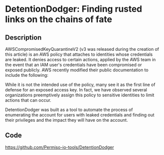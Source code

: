 # DetentionDodger: Finding rusted links on the chains of fate

## Description
AWSCompromisedKeyQuarantineV2 (v3 was released during the creation of this article) is an AWS policy that attaches to identities whose credentials are leaked. It denies access to certain actions, applied by the AWS team in the event that an IAM user's credentials have been compromised or exposed publicly. AWS recently modified their public documentation to include the following:

While it is not the intended use of the policy, many see it as the first line of defense for an exposed access key. In fact, we have observed several organizations preemptively assign this policy to sensitive identities to limit actions that can occur.

DetentionDodger was built as a tool to automate the process of enumerating the account for users with leaked credentials and finding out their privileges and the impact they will have on the account.

## Code
https://github.com/Permiso-io-tools/DetentionDodger

